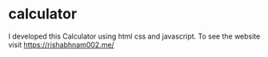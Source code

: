 # calculator
I developed this Calculator using html css and javascript. To see the website visit https://rishabhnam002.me/
